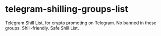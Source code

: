 # telegram-shilling-groups-list
Telegram Shill List, for crypto promoting on Telegram. No banned in these groups. Shill-friendly. Safe Shill List.
